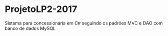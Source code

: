# ProjetoLP2-2017
Sistema para concessionária em C# seguindo os padrões MVC e DAO com banco de dados MySQL
